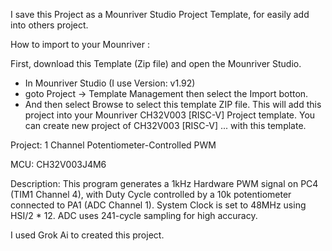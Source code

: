 
I save this Project as a Mounriver Studio Project Template, for easily add into others project.

How to import to your Mounriver :

First, download this Template (Zip file) and open the Mounriver Studio. 
- In Mounriver Studio (I use Version: v1.92)
- goto Project -> Template Management then select the Import botton.
- And then select Browse to select this template ZIP file.
This will add this project into your Mounriver CH32V003 [RISC-V] Project template.
You can create new project of CH32V003 [RISC-V] ... with this template.

 Project: 1 Channel Potentiometer-Controlled PWM
 
 MCU: CH32V003J4M6
 
 Description: This program generates a 1kHz Hardware PWM signal on PC4 (TIM1 Channel 4),
 with Duty Cycle controlled by a 10k potentiometer connected to PA1 (ADC Channel 1).
 System Clock is set to 48MHz using HSI/2 * 12.
 ADC uses 241-cycle sampling for high accuracy.

I used Grok Ai to created this project.
